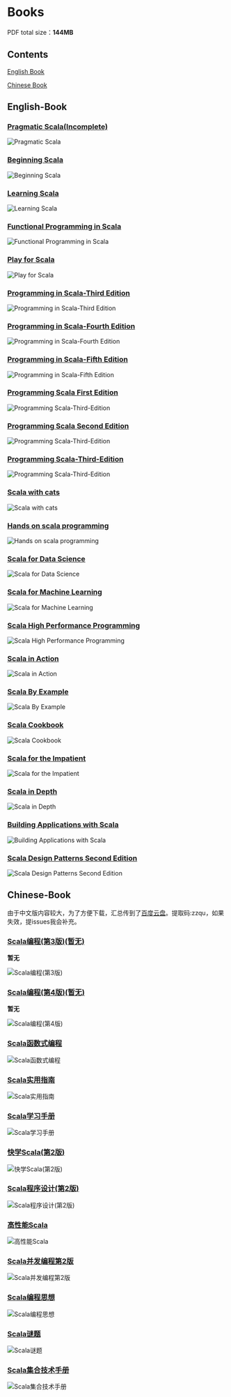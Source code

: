 # **Books**

PDF total size：**144MB**

## **Contents**

[English Book](#English-Book)

[Chinese Book](#Chinese-Book)

## English-Book

### [Pragmatic Scala(Incomplete)](Pragmatic-Scala.pdf)

![Pragmatic Scala](images/Pragmatic-Scala.jpg)

### [Beginning Scala](Beginning-Scala.pdf)

![Beginning Scala](images/Beginning-Scala.png)

### [Learning Scala](Learning-Scala.pdf)

![Learning Scala](images/Learning-Scala.jpg)

### [Functional Programming in Scala](Functional-Programming-in-Scala.pdf)

![Functional Programming in Scala](images/Functional-Programming-in-Scala.jpg)

### [Play for Scala](Play-for-Scala.pdf)

![Play for Scala](images/Play-for-Scala.jpg)

### [Programming in Scala-Third Edition](Programming-in-Scala-Third-Edition.pdf)

![Programming in Scala-Third Edition](images/Programming-in-Scala-Third-Edition.jpg)

### [Programming in Scala-Fourth Edition](Programming-in-Scala-Fourth-Edition.pdf)


![Programming in Scala-Fourth Edition](images/Programming-in-Scala-Fourth-Edition.jpg)

### [Programming in Scala-Fifth Edition](Programming-in-Scala-Fifth-Edition.pdf)

![Programming in Scala-Fifth Edition](images/Programming-in-Scala-Fifth-Edition.jpg)


### [Programming Scala First Edition](Programming-Scala-First-Edition.pdf)

![Programming Scala-Third-Edition](images/Programming-Scala-First-Edition.png)

### [Programming Scala Second Edition](Programming-Scala-Second-Edition.pdf)

![Programming Scala-Third-Edition](images/Programming-Scala-Second-Edition.png)

### [Programming Scala-Third-Edition](Programming-Scala-Third-Edition.pdf)

![Programming Scala-Third-Edition](images/Programming-Scala-Third-Edition.jpg)



### [Scala with cats](Scala-with-cats.pdf)

![Scala with cats](images/Scala-with-cats.png)

### [Hands on scala programming](Hands-on-scala-programming.pdf)

![Hands on scala programming](images/Hands-on-scala-programming.png)

### [Scala for Data Science](Scala-for-Data-Science.pdf)

![Scala for Data Science](images/Scala-for-Data-Science.png)

### [Scala for Machine Learning](Scala-for-Machine-Learning.pdf)

![Scala for Machine Learning](images/Scala-for-Machine-Learning.png)


### [Scala High Performance Programming](Scala-High-Performance-Programming.pdf)

![Scala High Performance Programming](images/Scala-High-Performance-Programming.png)


### [Scala in Action](Scala-in-Action.pdf)

![Scala in Action](images/Scala-in-Action.png)


### [Scala By Example](Scala-By-Example.pdf)

![Scala By Example](images/Scala-By-Example.png)

### [Scala Cookbook](Scala-Cookbook.pdf)

![Scala Cookbook](images/Scala-Cookbook.png)


### [Scala for the Impatient](Scala-for-the-Impatient.pdf)

![Scala for the Impatient](images/Scala-for-the-Impatient.png)

### [Scala in Depth](Scala-in-Depth.pdf)

![Scala in Depth](images/Scala-in-Depth.png)

### [Building Applications with Scala](Building-Applications-with-Scala.pdf)

![Building Applications with Scala](images/Building-Applications-with-Scala.png)

### [Scala Design Patterns Second Edition](Scala-DesignPatterns-Second-Edition.pdf)

![Scala Design Patterns Second Edition](images/Scala-DesignPatterns-Second-Edition.jpg)

## Chinese-Book

由于中文版内容较大，为了方便下载，汇总传到了[百度云盘](https://pan.baidu.com/s/1N67CtkoYiHhdxQW5zO0VYQ)。提取码:zzqu，如果失效，提issues我会补充。

### [Scala编程(第3版)(暂无)]()

**暂无**

![Scala编程(第3版)](images/Scala编程(第3版).jpg)


### [Scala编程(第4版)(暂无)]()

**暂无**

![Scala编程(第4版)](images/Scala编程(第4版).jpg)


### [Scala函数式编程](Scala函数式编程.pdf)

![Scala函数式编程](images/Scala函数式编程.jpg)


### [Scala实用指南](Scala实用指南.pdf)

![Scala实用指南](images/Scala实用指南.jpg)


### [Scala学习手册](Scala学习手册.pdf)

![Scala学习手册](images/Scala学习手册.jpg)


### [快学Scala(第2版)](快学Scala.pdf)

![快学Scala(第2版)](images/快学Scala(第2版).jpg)


### [Scala程序设计(第2版)](Scala程序设计第2版.pdf)

![Scala程序设计(第2版)](images/Scala程序设计(第2版).png)


### [高性能Scala](高性能Scala.pdf)

![高性能Scala](images/高性能Scala.jpg)


### [Scala并发编程第2版](Scala并发编程.pdf)

![Scala并发编程第2版](images/Scala并发编程第2版.jpg)


### [Scala编程思想](Scala编程思想.pdf)

![Scala编程思想](images/Scala编程思想.jpg)


### [Scala谜题](Scala谜题.pdf)

![Scala谜题](images/Scala谜题.jpg)


### [Scala集合技术手册](Scala集合技术手册.pdf)

![Scala集合技术手册](images/Scala集合技术手册.jpg)